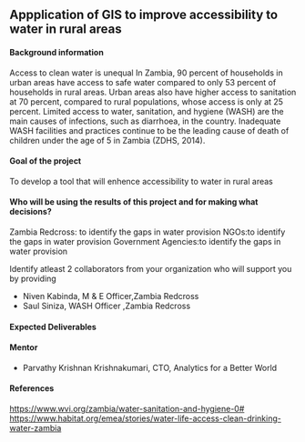 ## Appplication of GIS to improve  accessibility to water in rural areas

#### Background information
Access to clean water is unequal In Zambia, 90 percent of households in urban areas have access to safe water compared to only 53 percent of households in rural areas.
Urban areas also have higher access to sanitation at 70 percent, compared to rural populations, whose access is only at 25 percent. Limited access to water, sanitation, and hygiene (WASH) are the main causes of infections, such as diarrhoea, in the country. Inadequate WASH facilities and practices continue to be the leading cause of death of children under the age of 5 in Zambia (ZDHS, 2014).
#### Goal of the project
To develop a tool that will enhence accessibility to water in rural areas

#### Who will be using the results of this project and for making what decisions?
Zambia Redcross: to identify the gaps in water provision
NGOs:to identify the gaps in water provision
Government Agencies:to identify the gaps in water provision

Identify atleast 2 collaborators from your organization who will support you by providing
- Niven Kabinda, M & E Officer,Zambia Redcross
-  Saul Siniza, WASH Officer ,Zambia Redcross

#### Expected Deliverables

#### Mentor
- Parvathy Krishnan Krishnakumari, CTO, Analytics for a Better World

#### References
https://www.wvi.org/zambia/water-sanitation-and-hygiene-0#
https://www.habitat.org/emea/stories/water-life-access-clean-drinking-water-zambia
